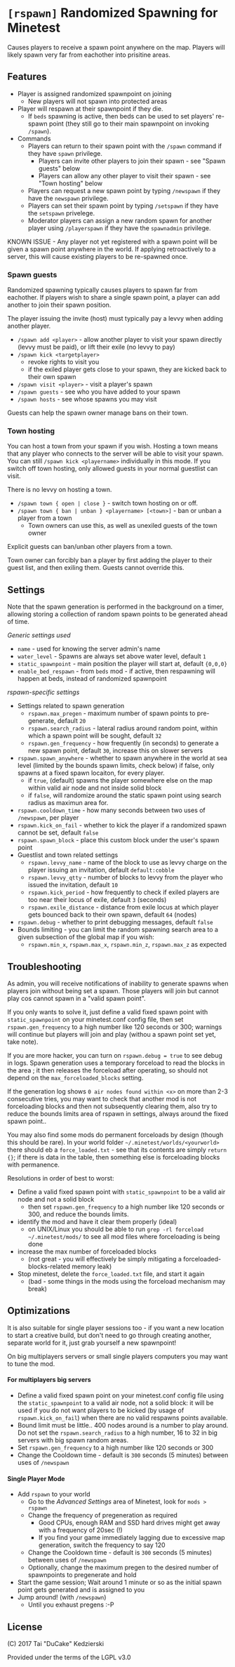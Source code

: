 # `[rspawn]` Randomized Spawning for Minetest

Causes players to receive a spawn point anywhere on the map. Players will likely spawn very far from eachother into prisitine areas.

## Features

* Player is assigned randomized spawnpoint on joining
    * New players will not spawn into protected areas
* Player will respawn at their spawnpoint if they die.
    * If `beds` spawning is active, then beds can be used to set players' re-spawn point (they still go to their main spawnpoint on invoking `/spawn`).
* Commands
    * Players can return to their spawn point with the `/spawn` command if they have `spawn` privilege.
        * Players can invite other players to join their spawn - see "Spawn guests" below
        * Players can allow any other player to visit their spawn - see "Town hosting" below
	* Players can request a new spawn point by typing `/newspawn` if they have the `newspawn` privilege.
	* Players can set their spawn point by typing `/setspawn` if they have the `setspawn` privelege.
    * Moderator players can assign a new random spawn for another player using `/playerspawn` if they have the `spawnadmin` privilege.

KNOWN ISSUE - Any player not yet registered with a spawn point will be given a spawn point anywhere in the world. If applying retroactively to a server, this will cause existing players to be re-spawned once.

### Spawn guests

Randomized spawning typically causes players to spawn far from eachother. If players wish to share a single spawn point, a player can add another to join their spawn position.

The player issuing the invite (host) must typically pay a levvy when adding another player.

* `/spawn add <player>` - allow another player to visit your spawn directly (levvy must be paid), or lift their exile (no levvy to pay)
* `/spawn kick <targetplayer>`
    * revoke rights to visit you
    * if the exiled player gets close to your spawn, they are kicked back to their own spawn
* `/spawn visit <player>` - visit a player's spawn
* `/spawn guests` - see who you have added to your spawn
* `/spawn hosts` - see whose spawns you may visit

Guests can help the spawn owner manage bans on their town.

### Town hosting

You can host a town from your spawn if you wish. Hosting a town means that any player who connects to the server will be able to visit your spawn. You can still `/spawn kick <playername>` individually in this mode. If you switch off town hosting, only allowed guests in your normal guestlist can visit.

There is no levvy on hosting a town.

* `/spawn town { open | close }` - switch town hosting on or off.
* `/spawn town { ban | unban } <playername> [<town>]` - ban or unban a player from a town
    * Town owners can use this, as well as unexiled guests of the town owner

Explicit guests can ban/unban other players from a town.

Town owner can forcibly ban a player by first adding the player to their guest list, and then exiling them. Guests cannot override this.

## Settings

Note that the spawn generation is performed in the background on a timer, allowing storing a collection of random spawn points to be generated ahead of time.

*Generic settings used*

* `name` - used for knowing the server admin's name
* `water_level` - Spawns are always set above water level, default `1`
* `static_spawnpoint` - main position the player will start at, default `{0,0,0}`
* `enable_bed_respawn` - from `beds` mod - if active, then respawning will happen at beds, instead of randomized spawnpoint

*rspawn-specific settings*

* Settings related to spawn generation
    * `rspawn.max_pregen` - maximum number of spawn points to pre-generate, default `20`
    * `rspawn.search_radius` - lateral radius around random point, within which a spawn point will be sought, default `32`
    * `rspawn.gen_frequency` - how frequently (in seconds) to generate a new spawn point, default `30`, increase this on slower servers
* `rspawn.spawn_anywhere` - whether to spawn anywhere in the world at sea level (limited by the bounds spawn limits, check below)
if false, only spawns at a fixed spawn locaiton, for every player.
    * if `true`, (default) spawns the player somewhere else on the map within valid air node and not inside solid block
    * if `false`, will randomize around the static spawn point using search radius as maximun area for.
* `rspawn.cooldown_time` - how many seconds between two uses of `/newspawn`, per player
* `rspawn.kick_on_fail` - whether to kick the player if a randomized spawn cannot be set, default `false`
* `rspawn.spawn_block` - place this custom block under the user's spawn point
* Guestlist and town related settings
    * `rspawn.levvy_name` - name of the block to use as levvy charge on the player issuing an invitation, default `default:cobble`
    * `rspawn.levvy_qtty` - number of blocks to levvy from the player who issued the invitation, default `10`
    * `rspawn.kick_period` - how frequently to check if exiled players are too near their locus of exile, default `3` (seconds)
    * `rspawn.exile_distance` - distance from exile locus at which player gets bounced back to their own spawn, default `64` (nodes)
* `rspawn.debug` - whether to print debugging messages, default `false`
* Bounds limiting - you can limit the random spawning search area to a given subsection of the global map if you wish:
    * `rspawn.min_x`, `rspawn.max_x`, `rspawn.min_z`, `rspawn.max_z` as expected

## Troubleshooting

As admin, you will receive notifications of inability to generate spawns when players join without being set a spawn. Those players will join but cannot play cos cannot spawn in a "valid spawn point".

If you only wants to solve it, just define a valid fixed spawn point with `static_spawnpoint` on your minetest.conf config file, then set `rspawn.gen_frequency` to a high number like 120 seconds or 300; warnings will continue but players will join and play (withou a spawn point set yet, take note).

If you are more hacker, you can turn on `rspawn.debug = true` to see debug in logs. Spawn generation uses a temporary forceload to read the blocks in the area ; it then releases the forceload after operating, so should not depend on the `max_forceloaded_blocks` setting.

If the generation log shows `0 air nodes found within <x>` on more than 2-3 consecutive tries, you may want to check that another mod is not forceloading blocks and then not subsequently clearing them, also try to reduce the bounds limits area of rspawn in settings, always around the fixed spawn point..

You may also find some mods do permanent forceloads by design (though this should be rare). In your world folder `~/.minetest/worlds/<yourworld>` there should eb a `force_loaded.txt` - see that its contents are simply `return {}`; if there is data in the table, then something else is forceloading blocks with permanence.

Resolutions in order of best to worst:

* Define a valid fixed spawn point with `static_spawnpoint` to be a valid air node and not a solid block
   * then set `rspawn.gen_frequency` to a high number like 120 seconds or 300, and reduce the bounds limits.
* identify the mod and have it clear them properly (ideal)
    * on UNIX/Linux you should be able to run `grep -rl forceload ~/.minetest/mods/` to see all mod files where forceloading is being done
* increase the max number of forceloaded blocks
    * (not great - you will effectively be simply mitigating a forceloaded-blocks-related memory leak)
* Stop minetest, delete the `force_loaded.txt` file, and start it again
    * (bad - some things in the mods using the forceload mechanism may break)

## Optimizations

It is also suitable for single player sessions too - if you want a new location to start a creative build, but don't need to go through creating another, separate world for it, just grab yourself a new spawnpoint!

On big multiplayers servers or small single players computers you may want to tune the mod.

#### For multiplayers big servers

* Define a valid fixed spawn point on your minetest.conf config file using the `static_spawnpoint` to a valid air node, not a solid block: it will be used if you do not want players to be kicked (by usage of `rspawn.kick_on_fail`) when there are no valid respawns points available.
* Bound limit must be little.. 400 nodes around is a number to play around. Do not set the `rspawn.search_radius` to a high number, 16 to 32 in big servers with big spawn random areas.
* Set `rspawn.gen_frequency` to a high number like 120 seconds or 300
* Change the Cooldown time - default is `300` seconds (5 minutes) between uses of `/newspawn`

#### Single Player Mode

* Add `rspawn` to your world
    * Go to the *Advanced Settings* area of Minetest, look for `mods > rspawn`
    * Change the frequency of pregeneration as required
        * Good CPUs, enough RAM and SSD hard drives might get away with a frequency of 20sec (!)
        * If you find your game immediately lagging due to excessive map generation, switch the frequency to say 120
    * Change the Cooldown time - default is `300` seconds (5 minutes) between uses of `/newspawn`
    * Optionally, change the maximum pregen to the desired number of spawnpoints to pregenerate and hold
* Start the game session; Wait around 1 minute or so as the initial spawn point gets generated and is assigned to you
* Jump around! (with `/newspawn`)
    * Until you exhaust pregens :-P

## License

(C) 2017 Tai "DuCake" Kedzierski

Provided under the terms of the LGPL v3.0
